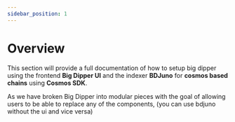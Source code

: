 ```yaml
---
sidebar_position: 1
---
```

# Overview

This section will provide a full documentation of how to setup big dipper using the frontend **Big Dipper UI** and the indexer **BDJuno** for **cosmos based chains** using **Cosmos SDK**.

As we have broken Big Dipper into modular pieces with the goal of allowing users to be able to replace any of the components,
(you can use bdjuno without the ui and vice versa)
